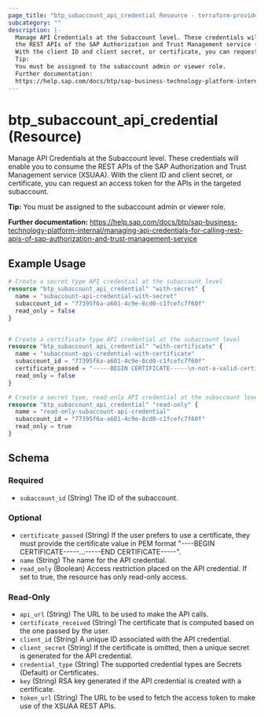 ```yaml
---
page_title: "btp_subaccount_api_credential Resource - terraform-provider-btp"
subcategory: ""
description: |-
  Manage API Credentials at the Subaccount level. These credentials will enable you to consume
  the REST APIs of the SAP Authorization and Trust Management service (XSUAA).
  With the client ID and client secret, or certificate, you can request an access token for the APIs in the targeted subaccount.
  Tip:
  You must be assigned to the subaccount admin or viewer role.
  Further documentation:
  https://help.sap.com/docs/btp/sap-business-technology-platform-internal/managing-api-credentials-for-calling-rest-apis-of-sap-authorization-and-trust-management-service
---
```


# btp_subaccount_api_credential (Resource)

Manage API Credentials at the Subaccount level. These credentials will enable you to consume
		the REST APIs of the SAP Authorization and Trust Management service (XSUAA).
		With the client ID and client secret, or certificate, you can request an access token for the APIs in the targeted subaccount.

__Tip:__
You must be assigned to the subaccount admin or viewer role.

__Further documentation:__
<https://help.sap.com/docs/btp/sap-business-technology-platform-internal/managing-api-credentials-for-calling-rest-apis-of-sap-authorization-and-trust-management-service>

## Example Usage

```terraform
# Create a secret type API credential at the subaccount level
resource "btp_subaccount_api_credential" "with-secret" {
  name = "subaccount-api-credential-with-secret"
  subaccount_id = "77395f6a-a601-4c9e-8cd0-c1fcefc7f60f"
  read_only = false
}


# Create a certificate type API credential at the subaccount level
resource "btp_subaccount_api_credential" "with-certificate" {
  name = "subaccount-api-credential-with-certificate"
  subaccount_id = "77395f6a-a601-4c9e-8cd0-c1fcefc7f60f"
  certificate_passed = "-----BEGIN CERTIFICATE-----\n-not-a-valid-certificate-\n-----END CERTIFICATE----\n"
  read_only = false
}

# Create a secret type, read-only API credential at the subaccount level
resource "btp_subaccount_api_credential" "read-only" {
  name = "read-only-subaccount-api-credential"
  subaccount_id = "77395f6a-a601-4c9e-8cd0-c1fcefc7f60f"
  read_only = true
}
```

<!-- schema generated by tfplugindocs -->
## Schema

### Required

- `subaccount_id` (String) The ID of the subaccount.

### Optional

- `certificate_passed` (String) If the user prefers to use a certificate, they must provide the certificate value in PEM format "----BEGIN CERTIFICATE-----...-----END CERTIFICATE-----".
- `name` (String) The name for the API credential.
- `read_only` (Boolean) Access restriction placed on the API credential. If set to true, the resource has only read-only access.

### Read-Only

- `api_url` (String) The URL to be used to make the API calls.
- `certificate_received` (String) The certificate that is computed based on the one passed by the user.
- `client_id` (String) A unique ID associated with the API credential.
- `client_secret` (String) If the certificate is omitted, then a unique secret is generated for the API credential.
- `credential_type` (String) The supported credential types are Secrets (Default) or Certificates.
- `key` (String) RSA key generated if the API credential is created with a certificate.
- `token_url` (String) The URL to be used to fetch the access token to make use of the XSUAA REST APIs.


